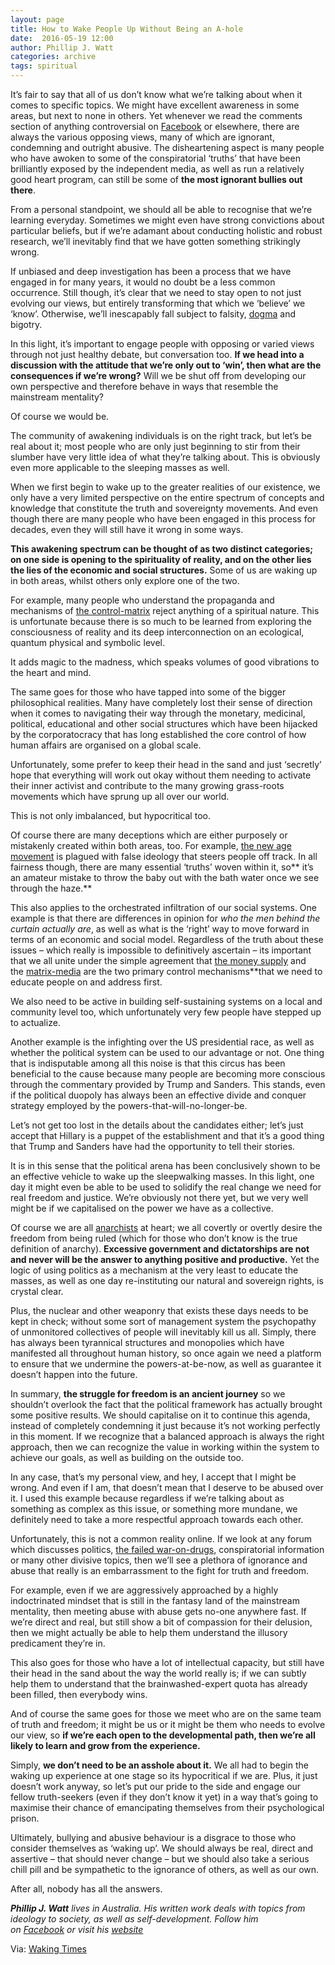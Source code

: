 ```yaml
---
layout: page
title: How to Wake People Up Without Being an A-hole
date:  2016-05-19 12:00
author: Phillip J. Watt
categories: archive
tags: spiritual
---
```


It’s fair to say that all of us don’t know what we’re talking about when it comes to specific topics. We might have excellent awareness in some areas, but next to none in others. Yet whenever we read the comments section of anything controversial on [Facebook](https://www.facebook.com/WakingTimes) or elsewhere, there are always the various opposing views, many of which are ignorant, condemning and outright abusive. The disheartening aspect is many people who have awoken to some of the conspiratorial ‘truths’ that have been brilliantly exposed by the independent media, as well as run a relatively good heart program, can still be some of **the most ignorant bullies out there**.

From a personal standpoint, we should all be able to recognise that we’re learning everyday. Sometimes we might even have strong convictions about particular beliefs, but if we’re adamant about conducting holistic and robust research, we’ll inevitably find that we have gotten something strikingly wrong.

If unbiased and deep investigation has been a process that we have engaged in for many years, it would no doubt be a less common occurrence. Still though, it’s clear that we need to stay open to not just evolving our views, but entirely transforming that which we ‘believe’ we ‘know’. Otherwise, we’ll inescapably fall subject to falsity, [dogma](http://www.wakingtimes.com/2016/05/04/spirituality-versus-dogmatic-religiosity-guide-spiritually-perplexed/) and bigotry.

In this light, it’s important to engage people with opposing or varied views through not just healthy debate, but conversation too. **If we head into a discussion with the attitude that we’re only out to ‘win’, then what are the consequences if we’re wrong?** Will we be shut off from developing our own perspective and therefore behave in ways that resemble the mainstream mentality?

Of course we would be.

The community of awakening individuals is on the right track, but let’s be real about it; most people who are only just beginning to stir from their slumber have very little idea of what they’re talking about. This is obviously even more applicable to the sleeping masses as well.

When we first begin to wake up to the greater realities of our existence, we only have a very limited perspective on the entire spectrum of concepts and knowledge that constitute the truth and sovereignty movements. And even though there are many people who have been engaged in this process for decades, even they will still have it wrong in some ways.

**This awakening spectrum can be thought of as two distinct categories; on one side is opening to the spirituality of reality, and on the other lies the lies of the economic and social structures.** Some of us are waking up in both areas, whilst others only explore one of the two.

For example, many people who understand the propaganda and mechanisms of [the control-matrix](http://www.wakingtimes.com/2016/05/17/eyes-control-matrix/) reject anything of a spiritual nature. This is unfortunate because there is so much to be learned from exploring the consciousness of reality and its deep interconnection on an ecological, quantum physical and symbolic level.

It adds magic to the madness, which speaks volumes of good vibrations to the heart and mind.

The same goes for those who have tapped into some of the bigger philosophical realities. Many have completely lost their sense of direction when it comes to navigating their way through the monetary, medicinal, political, educational and other social structures which have been hijacked by the corporatocracy that has long established the core control of how human affairs are organised on a global scale.

Unfortunately, some prefer to keep their head in the sand and just ‘secretly’ hope that everything will work out okay without them needing to activate their inner activist and contribute to the many growing grass-roots movements which have sprung up all over our world.

This is not only imbalanced, but hypocritical too.

Of course there are many deceptions which are either purposely or mistakenly created within both areas, too. For example, [the new age movement](http://www.wakingtimes.com/2016/02/13/10-basic-new-age-deceptions-and-how-to-correct-them/) is plagued with false ideology that steers people off track. In all fairness though, there are many essential ‘truths’ woven within it, so** it’s an amateur mistake to throw the baby out with the bath water once we see through the haze.**

This also applies to the orchestrated infiltration of our social systems. One example is that there are differences in opinion for _who the men behind the curtain actually are_, as well as what is the ‘right’ way to move forward in terms of an economic and social model. Regardless of the truth about these issues – which really is impossible to definitively ascertain – its important that we all unite under the simple agreement that [the money supply](http://www.wakingtimes.com/2015/10/30/why-do-we-allow-private-banks-families-to-control-the-worlds-money/) and the [matrix-media](http://www.wakingtimes.com/2015/12/05/6-positive-signs-that-mainstream-media-is-collapsing/) are the two primary control mechanisms**that we need to educate people on and address first.

We also need to be active in building self-sustaining systems on a local and community level too, which unfortunately very few people have stepped up to actualize.

Another example is the infighting over the US presidential race, as well as whether the political system can be used to our advantage or not. One thing that is indisputable among all this noise is that this circus has been beneficial to the cause because many people are becoming more conscious through the commentary provided by Trump and Sanders. This stands, even if the political duopoly has always been an effective divide and conquer strategy employed by the powers-that-will-no-longer-be.

Let’s not get too lost in the details about the candidates either; let’s just accept that Hillary is a puppet of the establishment and that it’s a good thing that Trump and Sanders have had the opportunity to tell their stories.

It is in this sense that the political arena has been conclusively shown to be an effective vehicle to wake up the sleepwalking masses. In this light, one day it might even be able to be used to solidify the real change we need for real freedom and justice. We’re obviously not there yet, but we very well might be if we capitalised on the power we have as a collective.

Of course we are all [anarchists](http://www.wakingtimes.com/2015/05/18/5-reasons-why-anarchy-would-an-improvement-in-human-governance/) at heart; we all covertly or overtly desire the freedom from being ruled (which for those who don’t know is the true definition of anarchy). **Excessive government and dictatorships are not and never will be the answer to anything positive and productive.** Yet the logic of using politics as a mechanism at the very least to educate the masses, as well as one day re-instituting our natural and sovereign rights, is crystal clear.

Plus, the nuclear and other weaponry that exists these days needs to be kept in check; without some sort of management system the psychopathy of unmonitored collectives of people will inevitably kill us all. Simply, there has always been tyrannical structures and monopolies which have manifested all throughout human history, so once again we need a platform to ensure that we undermine the powers-at-be-now, as well as guarantee it doesn’t happen into the future.

In summary, **the struggle for freedom is an ancient journey** so we shouldn’t overlook the fact that the political framework has actually brought some positive results. We should capitalise on it to continue this agenda, instead of completely condemning it just because it’s not working perfectly in this moment. If we recognize that a balanced approach is always the right approach, then we can recognize the value in working within the system to achieve our goals, as well as building on the outside too.

In any case, that’s my personal view, and hey, I accept that I might be wrong. And even if I am, that doesn’t mean that I deserve to be abused over it. I used this example because regardless if we’re talking about as something as complex as this issue, or something more mundane, we definitely need to take a more respectful approach towards each other. 

Unfortunately, this is not a common reality online. If we look at any forum which discusses politics, [the failed war-on-drugs](http://www.wakingtimes.com/2016/01/05/the-problem-is-drug-law-not-drugs/), conspiratorial information or many other divisive topics, then we’ll see a plethora of ignorance and abuse that really is an embarrassment to the fight for truth and freedom.

For example, even if we are aggressively approached by a highly indoctrinated mindset that is still in the fantasy land of the mainstream mentality, then meeting abuse with abuse gets no-one anywhere fast. If we’re direct and real, but still show a bit of compassion for their delusion, then we might actually be able to help them understand the illusory predicament they’re in. 

This also goes for those who have a lot of intellectual capacity, but still have their head in the sand about the way the world really is; if we can subtly help them to understand that the brainwashed-expert quota has already been filled, then everybody wins.

And of course the same goes for those we meet who are on the same team of truth and freedom; it might be us or it might be them who needs to evolve our view, so **if we’re each open to the developmental path, then we’re all likely to learn and grow from the experience.**

Simply, **we don’t need to be an asshole about it.** We all had to begin the waking up experience at one stage so its hypocritical if we are. Plus, it just doesn’t work anyway, so let’s put our pride to the side and engage our fellow truth-seekers (even if they don’t know it yet) in a way that’s going to maximise their chance of emancipating themselves from their psychological prison.

Ultimately, bullying and abusive behaviour is a disgrace to those who consider themselves as ‘waking up’. We should always be real, direct and assertive – that should never change – but we should also take a serious chill pill and be sympathetic to the ignorance of others, as well as our own.

After all, nobody has all the answers.

_**Phillip J. Watt** lives in Australia. His written work deals with topics from ideology to society, as well as self-development. Follow him on [Facebook](https://www.facebook.com/#!/PhillipJamesWatt) or visit his [website](http://www.vitalityguidance.com/)_

Via: [Waking Times](http://www.wakingtimes.com/2016/05/19/wake-people-without-a-hole/)
